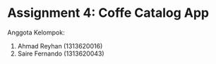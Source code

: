 # Assignment 4: Coffe Catalog App
Anggota Kelompok:
1. Ahmad Reyhan (1313620016)
2. Saire Fernando (1313620043)
